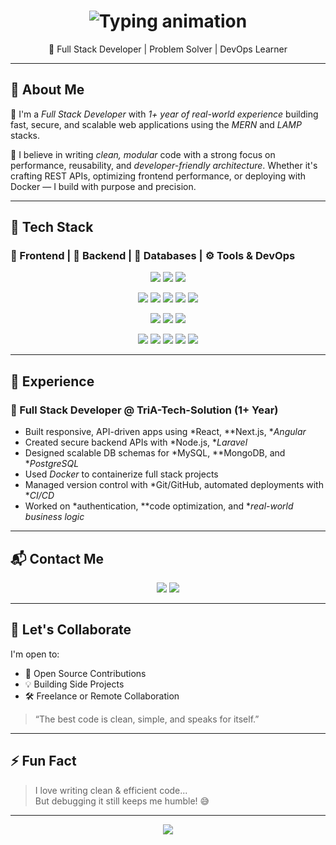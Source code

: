 <!-- Typing animation header -->
<h1 align="center">
  <img src="https://readme-typing-svg.herokuapp.com/?font=Fira+Code&size=28&pause=1000&center=true&vCenter=true&width=600&lines=Hi%2C+I%27m+Ubaid+Raza;Full+Stack+Web+Developer;MERN+%2F+LAMP+Stack+Specialist;Clean+Code+Advocate+%F0%9F%92%AA" alt="Typing animation" />
</h1>


</h1>

<p align="center">
  🚀 Full Stack Developer | Problem Solver | DevOps Learner
</p>

---

## 🧠 About Me

🚀 I'm a *Full Stack Developer* with *1+ year of real-world experience* building fast, secure, and scalable web applications using the *MERN* and *LAMP* stacks.

🧠 I believe in writing *clean, modular* code with a strong focus on performance, reusability, and *developer-friendly architecture*. Whether it's crafting REST APIs, optimizing frontend performance, or deploying with Docker — I build with purpose and precision.

---

## 🔧 Tech Stack

### 🚀 Frontend | 🧠 Backend | 💾 Databases | ⚙️ Tools & DevOps

<p align="center">
  <!-- Frontend -->
  <img src="https://img.shields.io/badge/-React.js-61DAFB?logo=react&logoColor=white&style=for-the-badge" />
  <img src="https://img.shields.io/badge/-Next.js-000000?logo=next.js&logoColor=white&style=for-the-badge" />
  <img src="https://img.shields.io/badge/-Angular-DD0031?logo=angular&logoColor=white&style=for-the-badge" />
</p>
<p align="center">
  <!-- Backend -->
  <img src="https://img.shields.io/badge/-Node.js-339933?logo=node.js&logoColor=white&style=for-the-badge" />
  <img src="https://img.shields.io/badge/-Express.js-000000?logo=express&logoColor=white&style=for-the-badge" />
  <img src="https://img.shields.io/badge/-NestJS-E0234E?logo=nestjs&logoColor=white&style=for-the-badge" />
  <img src="https://img.shields.io/badge/-PHP-777BB4?logo=php&logoColor=white&style=for-the-badge" />
  <img src="https://img.shields.io/badge/-Laravel-FF2D20?logo=laravel&logoColor=white&style=for-the-badge" />
</p>
<p align="center">
  <!-- Database -->
  <img src="https://img.shields.io/badge/-MySQL-4479A1?logo=mysql&logoColor=white&style=for-the-badge" />
  <img src="https://img.shields.io/badge/-MongoDB-47A248?logo=mongodb&logoColor=white&style=for-the-badge" />
  <img src="https://img.shields.io/badge/-PostgreSQL-4169E1?logo=postgresql&logoColor=white&style=for-the-badge" />
</p>
<p align="center">
  <!-- Tools -->
  <img src="https://img.shields.io/badge/-Docker-2496ED?logo=docker&logoColor=white&style=for-the-badge" />
  <img src="https://img.shields.io/badge/-Git-F05032?logo=git&logoColor=white&style=for-the-badge" />
  <img src="https://img.shields.io/badge/-GitHub-181717?logo=github&logoColor=white&style=for-the-badge" />
  <img src="https://img.shields.io/badge/-CI%2FCD-0A0A0A?logo=githubactions&logoColor=white&style=for-the-badge" />
  <img src="https://img.shields.io/badge/-Postman-FF6C37?logo=postman&logoColor=white&style=for-the-badge" />
</p>

---

## 💼 Experience

### 🏢 Full Stack Developer @ TriA-Tech-Solution (1+ Year)

- Built responsive, API-driven apps using *React, **Next.js, **Angular*
- Created secure backend APIs with *Node.js, **Laravel*
- Designed scalable DB schemas for *MySQL, **MongoDB, and **PostgreSQL*
- Used *Docker* to containerize full stack projects
- Managed version control with *Git/GitHub, automated deployments with **CI/CD*
- Worked on *authentication, **code optimization, and **real-world business logic*

---

## 📬 Contact Me

<p align="center">
  <a href="mailto:uraza4086@gmail.com"><img src="https://img.shields.io/badge/Gmail-D14836?logo=gmail&logoColor=white&style=for-the-badge"></a>
  <a href="https://github.com/Ubaid242"><img src="https://img.shields.io/badge/GitHub-181717?logo=github&logoColor=white&style=for-the-badge"></a>
</p>

---

## 🤝 Let's Collaborate

I'm open to:
- 🌟 Open Source Contributions  
- 💡 Building Side Projects  
- 🛠️ Freelance or Remote Collaboration

> “The best code is clean, simple, and speaks for itself.”

---

## ⚡ Fun Fact

> I love writing clean & efficient code...  
> But debugging it still keeps me humble! 😅

---

<p align="center">
  <img src="https://capsule-render.vercel.app/api?type=waving&color=gradient&height=120&section=footer"/>
</p>
